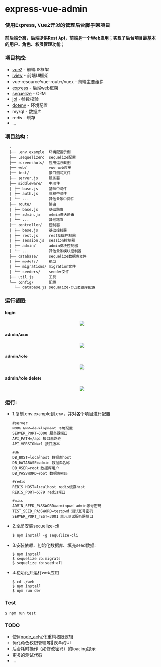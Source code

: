 # express-vue-admin

### 使用Express, Vue2开发的管理后台脚手架项目

#### 前后端分离，后端提供Rest Api，前端是一个Web应用；实现了后台项目最基本的用户、角色、权限管理功能；

### 项目构成:

* [vue2](https://vuejs.org/) - 前端JS框架
* [iview](https://www.iviewui.com/) - 前端UI框架
* vue-resource/vue-router/vuex - 前端主要组件
* [express](https://expressjs.com/) - 后端web框架
* [sequelize](http://docs.sequelizejs.com/) - ORM
* [joi](https://github.com/hapijs/joi) - 参数校验
* [dotenv](https://github.com/motdotla/dotenv) - 环境配置
* mysql - 数据库
* redis - 缓存
* ...


### 项目结构：

      .
      ├── .env.example  环境配置示例
      ├── .sequelizerc  sequelize配置
      ├── screenshots/  应用运行截图
      ├── web/          vue web应用
      ├── test/         接口测试文件
      ├── server.js     服务器
      ├── middleware/   中间件
      | ├── base.js     基础中间件
      | ├── auth.js     鉴权中间件
      | └── ...         其他业务中间件
      ├── route/        路由
      | ├── base.js     基础路由
      | ├── admin.js    admin模块路由
      | └── ...         其他路由
      ├── controller/   控制器
      | ├── base.js     基础控制器
      | ├── rest.js     rest基础控制器
      | ├── session.js  session控制器
      | ├── admin/      admin模块控制器
      | └── ...         其他业务模块控制器
      ├── database/     sequelize数据库文件
      | ├── models/     模型
      | └── migrations/ migration文件
      | └── seeders/    seeder文件
      ├── util.js       工具
      └── config/       配置
        └── database.js sequelize-cli数据库配置

### 运行截图:

#### login

<p align="center">
<kbd>
  <img src="https://raw.github.com/jarontai/express-vue-admin/master/screenshots/login.png">
</kbd>
</p>

#### admin/user

<p align="center">
<kbd>
  <img src="https://raw.github.com/jarontai/express-vue-admin/master/screenshots/admin_user.png">
</kbd>
</p>

#### admin/role

<p align="center">
<kbd>
  <img src="https://raw.github.com/jarontai/express-vue-admin/master/screenshots/admin_role.png">
</kbd>
</p>

#### admin/role delete

<p align="center">
<kbd>
  <img src="https://raw.github.com/jarontai/express-vue-admin/master/screenshots/admin_role_delete.png">
</kbd>
</p>


### 运行:

 * 1.复制.env.example到.env，并对各个项目进行配置
    ```
    #server
    NODE_ENV=development 环境配置
    SERVER_PORT=3000 服务器端口
    API_PATH=/api 接口基路径
    API_VERSION=v1 接口版本

    #db
    DB_HOST=localhost 数据库host
    DB_DATABASE=admin 数据库名称
    DB_USER=root 数据库用户
    DB_PASSWORD=root 数据库密码

    #redis
    REDIS_HOST=localhost redis缓存host
    REDIS_PORT=6379 redis端口

    #misc
    ADMIN_SEED_PASSWORD=adminpwd admin帐号密码
    TEST_SEED_PASSWORD=testpwd 测试帐号密码
    SERVER_PORT_TEST=3001 单元测试服务器端口

    ```
 * 2.全局安装sequelize-cli
    ```
    $ npm install -g sequelize-cli
    ```
 * 3.安装依赖、初始化数据库、填充seed数据:
    ```
    $ npm install
    $ sequelize db:migrate
    $ sequelize db:seed:all
    ```
 * 4.初始化并运行web应用
    ```
    $ cd ./web
    $ npm install
    $ npm run dev
    ```

### Test
```
$ npm run test
```

### TODO

* 使用[node_acl](https://github.com/OptimalBits/node_acl)优化重构权限逻辑
* 优化角色权限管理等表单的UI
* 后台耗时操作（如修改密码）的loading提示
* 更多的测试代码
* ...
